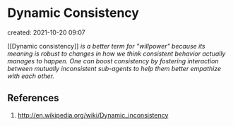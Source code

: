 # Dynamic Consistency 
created: 2021-10-20 09:07

[[Dynamic consistency]] *is a better term for "willpower" because its meaning is robust to changes in how we think consistent behavior actually manages to happen. One can boost consistency by fostering interaction between mutually inconsistent sub-agents to help them better empathize with each other.*

 

## References
1. http://en.wikipedia.org/wiki/Dynamic_inconsistency